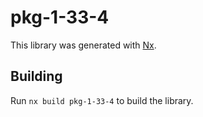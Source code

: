 # pkg-1-33-4

This library was generated with [Nx](https://nx.dev).

## Building

Run `nx build pkg-1-33-4` to build the library.
